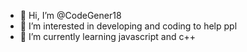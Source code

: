- 👋 Hi, I’m @CodeGener18
- 👀 I’m interested in developing and coding to help ppl
- 🌱 I’m currently learning javascript and c++

